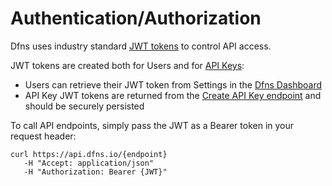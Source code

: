 # Authentication/Authorization

Dfns uses industry standard [JWT tokens](https://www.rfc-editor.org/rfc/rfc7519) to control API access.&#x20;

JWT tokens are created both for Users and for [API Keys](../api-docs/apikeys/):&#x20;

* Users can retrieve their JWT token from Settings in the [Dfns Dashboard](https://dashboard.dfns.io)
* API Key JWT tokens are returned from the [Create API Key endpoint](../api-docs/api-keys/CreateApiKey.md) and should be securely persisted

To call API endpoints, simply pass the JWT as a Bearer token in your request header:&#x20;

```shell
curl https://api.dfns.io/{endpoint}
   -H "Accept: application/json"
   -H "Authorization: Bearer {JWT}"
```
